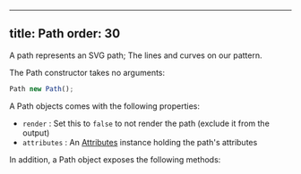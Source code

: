 ***

title: Path
order: 30
---------

A path represents an SVG path; The lines and curves on our pattern.

The Path constructor takes no arguments:

```js
Path new Path();
```

A Path objects comes with the following properties:

*   `render` : Set this to `false` to not render the path (exclude it from the output)
*   `attributes` : An [Attributes](/reference/api/attributes) instance holding the path's attributes

In addition, a Path object exposes the following methods:

<ReadMore list />
